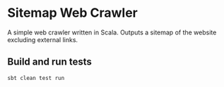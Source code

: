 # Sitemap Web Crawler

A simple web crawler written in Scala.  Outputs a sitemap of the website excluding external links.

## Build and run tests
```
sbt clean test run
```
